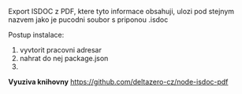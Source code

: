 Export ISDOC z PDF, ktere tyto informace obsahuji, ulozi pod stejnym nazvem jako je pucodni soubor s priponou .isdoc

Postup instalace:
1. vyvtorit pracovni adresar
2. nahrat do nej package.json
3. 

**Vyuziva knihovny**
https://github.com/deltazero-cz/node-isdoc-pdf
